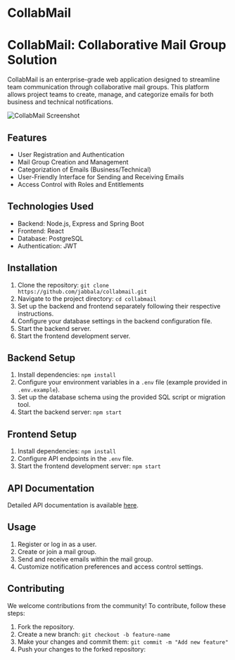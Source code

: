 # CollabMail

# CollabMail: Collaborative Mail Group Solution

CollabMail is an enterprise-grade web application designed to streamline team communication through collaborative mail groups. This platform allows project teams to create, manage, and categorize emails for both business and technical notifications.

![CollabMail Screenshot](/path/to/screenshot.png)

## Features

- User Registration and Authentication
- Mail Group Creation and Management
- Categorization of Emails (Business/Technical)
- User-Friendly Interface for Sending and Receiving Emails
- Access Control with Roles and Entitlements

## Technologies Used

- Backend: Node.js, Express and Spring Boot
- Frontend: React
- Database: PostgreSQL
- Authentication: JWT

## Installation

1. Clone the repository: `git clone https://github.com/jabbala/collabmail.git`
2. Navigate to the project directory: `cd collabmail`
3. Set up the backend and frontend separately following their respective instructions.
4. Configure your database settings in the backend configuration file.
5. Start the backend server.
6. Start the frontend development server.

## Backend Setup

1. Install dependencies: `npm install`
2. Configure your environment variables in a `.env` file (example provided in `.env.example`).
3. Set up the database schema using the provided SQL script or migration tool.
4. Start the backend server: `npm start`

## Frontend Setup

1. Install dependencies: `npm install`
2. Configure API endpoints in the `.env` file.
3. Start the frontend development server: `npm start`

## API Documentation

Detailed API documentation is available [here](/path/to/api-documentation.md).

## Usage

1. Register or log in as a user.
2. Create or join a mail group.
3. Send and receive emails within the mail group.
4. Customize notification preferences and access control settings.

## Contributing

We welcome contributions from the community! To contribute, follow these steps:

1. Fork the repository.
2. Create a new branch: `git checkout -b feature-name`
3. Make your changes and commit them: `git commit -m "Add new feature"`
4. Push your changes to the forked repository:
